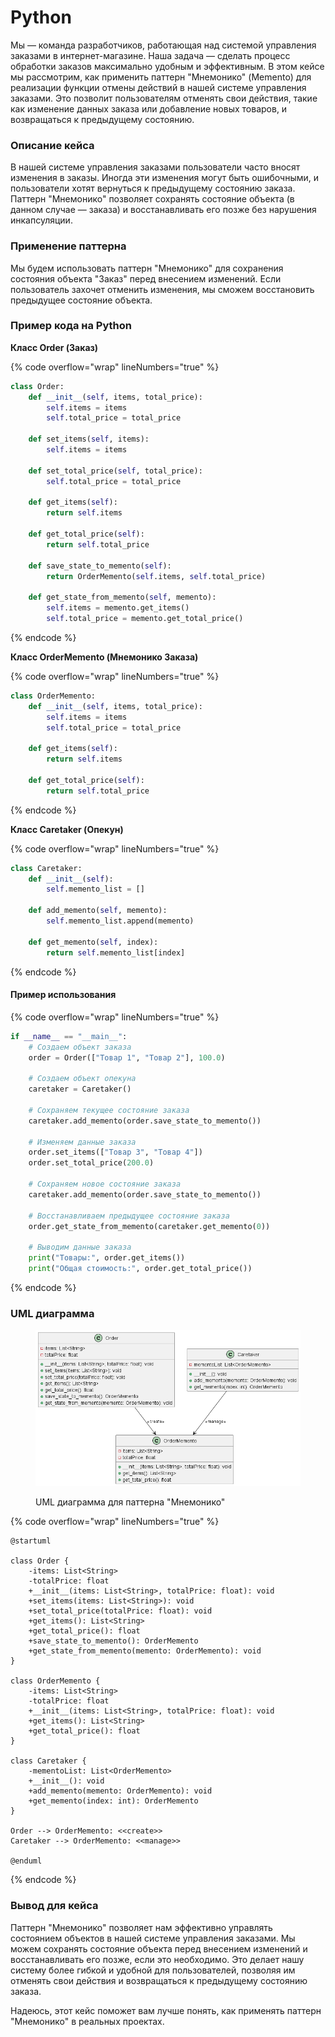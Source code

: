 # Python

Мы — команда разработчиков, работающая над системой управления заказами в интернет-магазине. Наша задача — сделать процесс обработки заказов максимально удобным и эффективным. В этом кейсе мы рассмотрим, как применить паттерн "Мнемонико" (Memento) для реализации функции отмены действий в нашей системе управления заказами. Это позволит пользователям отменять свои действия, такие как изменение данных заказа или добавление новых товаров, и возвращаться к предыдущему состоянию.

### Описание кейса

В нашей системе управления заказами пользователи часто вносят изменения в заказы. Иногда эти изменения могут быть ошибочными, и пользователи хотят вернуться к предыдущему состоянию заказа. Паттерн "Мнемонико" позволяет сохранять состояние объекта (в данном случае — заказа) и восстанавливать его позже без нарушения инкапсуляции.

### Применение паттерна

Мы будем использовать паттерн "Мнемонико" для сохранения состояния объекта "Заказ" перед внесением изменений. Если пользователь захочет отменить изменения, мы сможем восстановить предыдущее состояние объекта.

### Пример кода на Python

**Класс Order (Заказ)**

{% code overflow="wrap" lineNumbers="true" %}
```python
class Order:
    def __init__(self, items, total_price):
        self.items = items
        self.total_price = total_price

    def set_items(self, items):
        self.items = items

    def set_total_price(self, total_price):
        self.total_price = total_price

    def get_items(self):
        return self.items

    def get_total_price(self):
        return self.total_price

    def save_state_to_memento(self):
        return OrderMemento(self.items, self.total_price)

    def get_state_from_memento(self, memento):
        self.items = memento.get_items()
        self.total_price = memento.get_total_price()
```
{% endcode %}

**Класс OrderMemento (Мнемонико Заказа)**

{% code overflow="wrap" lineNumbers="true" %}
```python
class OrderMemento:
    def __init__(self, items, total_price):
        self.items = items
        self.total_price = total_price

    def get_items(self):
        return self.items

    def get_total_price(self):
        return self.total_price
```
{% endcode %}

**Класс Caretaker (Опекун)**

{% code overflow="wrap" lineNumbers="true" %}
```python
class Caretaker:
    def __init__(self):
        self.memento_list = []

    def add_memento(self, memento):
        self.memento_list.append(memento)

    def get_memento(self, index):
        return self.memento_list[index]
```
{% endcode %}

#### Пример использования

{% code overflow="wrap" lineNumbers="true" %}
```python
if __name__ == "__main__":
    # Создаем объект заказа
    order = Order(["Товар 1", "Товар 2"], 100.0)

    # Создаем объект опекуна
    caretaker = Caretaker()

    # Сохраняем текущее состояние заказа
    caretaker.add_memento(order.save_state_to_memento())

    # Изменяем данные заказа
    order.set_items(["Товар 3", "Товар 4"])
    order.set_total_price(200.0)

    # Сохраняем новое состояние заказа
    caretaker.add_memento(order.save_state_to_memento())

    # Восстанавливаем предыдущее состояние заказа
    order.get_state_from_memento(caretaker.get_memento(0))

    # Выводим данные заказа
    print("Товары:", order.get_items())
    print("Общая стоимость:", order.get_total_price())
```
{% endcode %}

### UML диаграмма

<figure><img src="../../../../../.gitbook/assets/image (2) (1).png" alt=""><figcaption><p>UML диаграмма для паттерна "Мнемонико"</p></figcaption></figure>

{% code overflow="wrap" lineNumbers="true" %}
```plantuml
@startuml

class Order {
    -items: List<String>
    -totalPrice: float
    +__init__(items: List<String>, totalPrice: float): void
    +set_items(items: List<String>): void
    +set_total_price(totalPrice: float): void
    +get_items(): List<String>
    +get_total_price(): float
    +save_state_to_memento(): OrderMemento
    +get_state_from_memento(memento: OrderMemento): void
}

class OrderMemento {
    -items: List<String>
    -totalPrice: float
    +__init__(items: List<String>, totalPrice: float): void
    +get_items(): List<String>
    +get_total_price(): float
}

class Caretaker {
    -mementoList: List<OrderMemento>
    +__init__(): void
    +add_memento(memento: OrderMemento): void
    +get_memento(index: int): OrderMemento
}

Order --> OrderMemento: <<create>>
Caretaker --> OrderMemento: <<manage>>

@enduml
```
{% endcode %}

### Вывод для кейса

Паттерн "Мнемонико" позволяет нам эффективно управлять состоянием объектов в нашей системе управления заказами. Мы можем сохранять состояние объекта перед внесением изменений и восстанавливать его позже, если это необходимо. Это делает нашу систему более гибкой и удобной для пользователей, позволяя им отменять свои действия и возвращаться к предыдущему состоянию заказа.

Надеюсь, этот кейс поможет вам лучше понять, как применять паттерн "Мнемонико" в реальных проектах.
